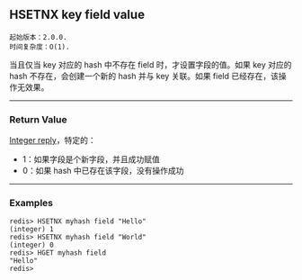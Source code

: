 ## HSETNX key field value

    起始版本：2.0.0.
    时间复杂度：O(1).

当且仅当 key 对应的 hash 中不存在 field 时，才设置字段的值。如果 key 对应的 hash 不存在，会创建一个新的 hash 并与 key 关联。如果 field 已经存在，该操作无效果。

---

### Return Value

[Integer reply](../topics/protocol.md#resp-integers)，特定的：
- 1：如果字段是个新字段，并且成功赋值
- 0：如果 hash 中已存在该字段，没有操作成功

---

### Examples

```
redis> HSETNX myhash field "Hello"
(integer) 1
redis> HSETNX myhash field "World"
(integer) 0
redis> HGET myhash field
"Hello"
redis>
```